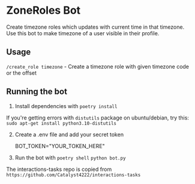 # ZoneRoles Bot

Create timezone roles which updates with current time in that timezone. Use this bot to make timezone of a user visible in their profile.


## Usage

`/create_role timezone` - Create a timezone role with given timezone code or the offset


## Running the bot

1. Install dependencies with
    `poetry install`

If you're getting errors with `distutils` package on ubuntu/debian, try this:
    `sudo apt-get install python3.10-distutils`

2. Create a .env file and add your secret token

    BOT_TOKEN="YOUR_TOKEN_HERE"

3. Run the bot with
    `poetry shell`
    `python bot.py`

The interactions-tasks repo is copied from `https://github.com/Catalyst4222/interactions-tasks`

